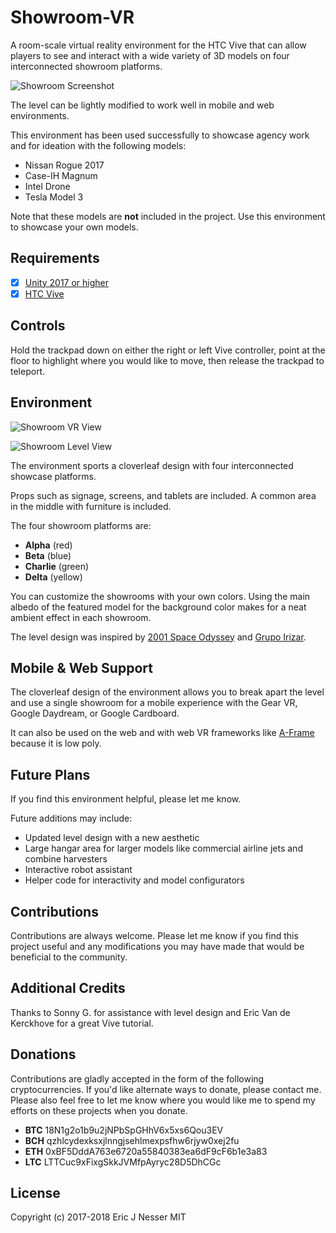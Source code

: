 Showroom-VR
=====

A room-scale virtual reality environment for the HTC Vive that can allow players to see and interact with a wide variety of 3D models on four interconnected showroom platforms.

![Showroom Screenshot](https://user-images.githubusercontent.com/5659221/36966173-81ac3468-2021-11e8-94fb-e4da4bb52ecf.png)

The level can be lightly modified to work well in mobile and web environments.

This environment has been used successfully to showcase agency work and for ideation with the following models:
- Nissan Rogue 2017
- Case-IH Magnum
- Intel Drone
- Tesla Model 3

Note that these models are **not** included in the project. Use this environment to showcase your own models.

## Requirements

- [x] [Unity 2017 or higher](https://unity3d.com/)
- [x] [HTC Vive](https://www.vive.com/)

## Controls

Hold the trackpad down on either the right or left Vive controller, point at the floor to highlight where you would like to move, then release the trackpad to teleport.

## Environment

![Showroom VR View](https://user-images.githubusercontent.com/5659221/36966176-843666ea-2021-11e8-899a-8da125bb6387.png)

![Showroom Level View](https://user-images.githubusercontent.com/5659221/36966177-859fc684-2021-11e8-965c-66e8b1bdd1ff.png)

The environment sports a cloverleaf design with four interconnected showcase platforms.

Props such as signage, screens, and tablets are included. A common area in the middle with furniture is included.

The four showroom platforms are:
- **Alpha** (red)
- **Beta** (blue)
- **Charlie** (green)
- **Delta** (yellow)

You can customize the showrooms with your own colors. Using the main albedo of the featured model for the background color makes for a neat ambient effect in each showroom.

The level design was inspired by [2001 Space Odyssey](http://www.imdb.com/title/tt0062622/) and [Grupo Irizar](https://www.linkedin.com/pulse/dupont-corian-shapes-new-futuristic-headquarter-showroom-greco/).

## Mobile & Web Support

The cloverleaf design of the environment allows you to break apart the level and use a single showroom for a mobile experience with the Gear VR, Google Daydream, or Google Cardboard.

It can also be used on the web and with web VR frameworks like [A-Frame](https://aframe.io/) because it is low poly.

## Future Plans

If you find this environment helpful, please let me know.

Future additions may include:
- Updated level design with a new aesthetic
- Large hangar area for larger models like commercial airline jets and combine harvesters
- Interactive robot assistant
- Helper code for interactivity and model configurators

## Contributions

Contributions are always welcome. Please let me know if you find this project useful and any modifications you may have made that would be beneficial to the community.

## Additional Credits

Thanks to Sonny G. for assistance with level design and Eric Van de Kerckhove for a great Vive tutorial.

## Donations

Contributions are gladly accepted in the form of the following cryptocurrencies. If you'd like alternate ways to donate, please contact me. Please also feel free to let me know where you would like me to spend my efforts on these projects when you donate.

- **BTC** 18N1g2o1b9u2jNPbSpGHhV6x5xs6Qou3EV
- **BCH** qzhlcydexksxjlnngjsehlmexpsfhw6rjyw0xej2fu
- **ETH** 0xBF5DddA763e6720a55840383ea6dF9cF6b1e3a83
- **LTC** LTTCuc9xFixgSkkJVMfpAyryc28D5DhCGc

## License
Copyright (c) 2017-2018 Eric J Nesser MIT